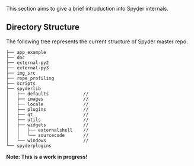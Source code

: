 This section aims to give a brief introduction into Spyder internals.

## Directory Structure

The following tree represents the current structure of Spyder master repo.

    ├── app_example
    ├── doc
    ├── external-py2
    ├── external-py3
    ├── img_src
    ├── rope_profiling
    ├── scripts
    ├── spyderlib
    │   ├── defaults             // 
    │   ├── images               // 
    │   ├── locale               // 
    │   ├── plugins              // 
    │   ├── qt                   // 
    │   ├── utils                // 
    │   ├── widgets              // 
    │   │   ├── externalshell    // 
    │   │   └── sourcecode       // 
    │   └── windows              // 
    └── spyderplugins

**Note: This is a work in progress!**